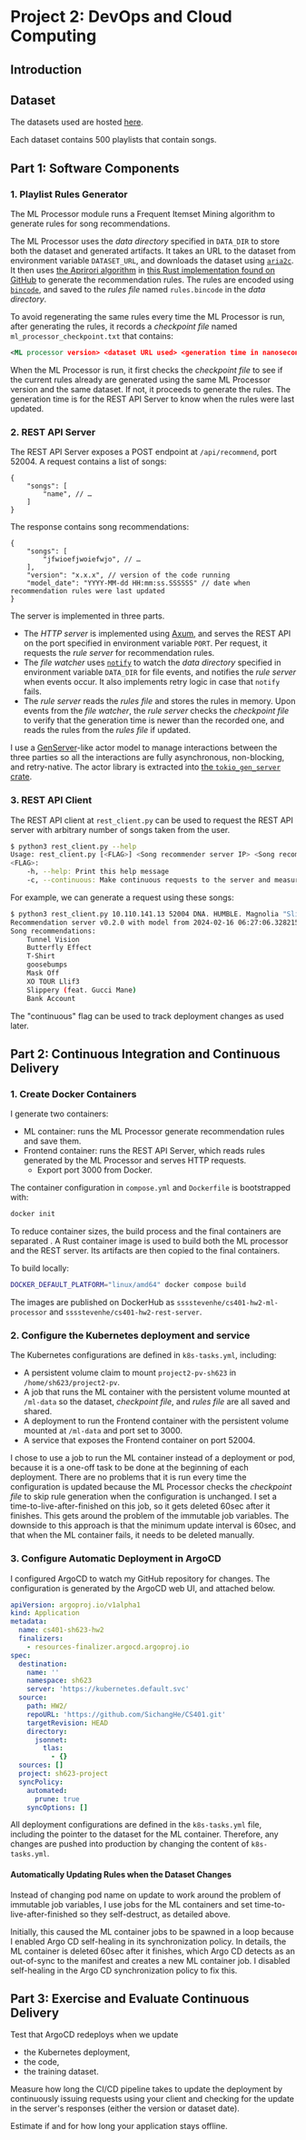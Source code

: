# Project 2: DevOps and Cloud Computing

## Introduction

## Dataset

The datasets used are hosted [here](https://homepages.dcc.ufmg.br/~cunha/hosted/cloudcomp-2023s2-datasets/).

Each dataset contains 500 playlists that contain songs.

<!-- The dataset sample is available on the cluster at `/home/datasets/spotify-sample/`.

- `playlists-sample-ds1.csv` and `playlists-sample-ds2.csv`: 500 playlist each.
    - `playlists-sample-ds2.csv`: used to update the model.
- `song.csv` songs in the playlist. -->

<!-- The dataset sample is available on the cluster at `/home/datasets/spotify/`.

- `2023_spotify_ds1.csv` and `2023_spotify_ds2.csv`: 500 playlist each.
    - `2023_spotify_ds2.csv`: used to update the model.
- `2023_spotify_songs.csv` songs in the playlist. -->

## Part 1: Software Components

### 1. Playlist Rules Generator

The ML Processor module runs a Frequent Itemset Mining algorithm to generate
rules for song recommendations.

The ML Processor uses the *data directory* specified in `DATA_DIR` to store
both the dataset and generated artifacts.
It takes an URL to the dataset from environment variable `DATASET_URL`,
and downloads the dataset using [`aria2c`](https://aria2.github.io/).
It then uses [the Aprirori algorithm](https://en.wikipedia.org/wiki/Apriori_algorithm)
in [this Rust implementation found on GitHub](https://github.com/remykarem/apriori-rs)
to generate the recommendation rules.
The rules are encoded using [`bincode`](https://github.com/bincode-org/bincode),
and saved to the *rules file* named `rules.bincode` in the *data directory*.

To avoid regenerating the same rules every time the ML Processor is run,
after generating the rules,
it records a *checkpoint file* named `ml_processor_checkpoint.txt` that contains:

```xml
<ML processor version> <dataset URL used> <generation time in nanoseconds since UNIX epoch>
```

When the ML Processor is run,
it first checks the *checkpoint file* to see if the current rules already are
generated using the same ML Processor version and the same dataset.
If not, it proceeds to generate the rules.
The generation time is for the REST API Server to know when the rules were
last updated.

### 2. REST API Server

The REST API Server exposes a POST endpoint at `/api/recommend`, port 52004.
A request contains a list of songs:

```jsonc
{
    "songs": [
        "name", // …
    ]
}
```

The response contains song recommendations:

```jsonc
{
    "songs": [
        "jfwioefjwoiefwjo", // …
    ],
    "version": "x.x.x", // version of the code running
    "model_date": "YYYY-MM-dd HH:mm:ss.SSSSSS" // date when recommendation rules were last updated
}
```

The server is implemented in three parts.

- The *HTTP server* is implemented using [Axum](https://github.com/tokio-rs/axum),
    and serves the REST API on the port specified in environment variable `PORT`.
    Per request, it requests the *rule server* for recommendation rules.
- The *file watcher* uses [`notify`](https://github.com/notify-rs/notify) to
    watch the *data directory* specified in environment variable `DATA_DIR` for
    file events, and notifies the *rule server* when events occur.
    It also implements retry logic in case that `notify` fails.
- The *rule server* reads the *rules file* and stores the rules in memory.
    Upon events from the *file watcher*,
    the *rule server* checks the *checkpoint file* to verify that
    the generation time is newer than the recorded one,
    and reads the rules from the *rules file* if updated.

I use a [GenServer](https://hexdocs.pm/elixir/GenServer.html)-like actor
model to manage interactions between the three parties so all the interactions
are fully asynchronous, non-blocking, and retry-native.
The actor library is extracted into
[the `tokio_gen_server` crate](https://crates.io/crates/tokio_gen_server).

### 3. REST API Client

The REST API client at `rest_client.py` can be used to request the REST API
server with arbitrary number of songs taken from the user.

```sh
$ python3 rest_client.py --help
Usage: rest_client.py [<FLAG>] <Song recommender server IP> <Song recommender server port> <Song 0> [<Song 1> … <Song n>]
<FLAG>:
    -h, --help: Print this help message
    -c, --continuous: Make continuous requests to the server and measure response changes
```

For example, we can generate a request using these songs:

```sh
$ python3 rest_client.py 10.110.141.13 52004 DNA. HUMBLE. Magnolia "Slippery (feat. Gucci Mane)" "I Get The Bag (feat. Migos)"
Recommendation server v0.2.0 with model from 2024-02-16 06:27:06.328215627.
Song recommendations:
    Tunnel Vision
    Butterfly Effect
    T-Shirt
    goosebumps
    Mask Off
    XO TOUR Llif3
    Slippery (feat. Gucci Mane)
    Bank Account
```

The "continuous" flag can be used to track deployment changes as used later.

## Part 2: Continuous Integration and Continuous Delivery

### 1. Create Docker Containers

I generate two containers:

- ML container: runs the ML Processor generate recommendation rules and save them.
- Frontend container: runs the REST API Server,
    which reads rules generated by the ML Processor and serves HTTP requests.
    - Export port 3000 from Docker.

The container configuration in `compose.yml` and `Dockerfile` is bootstrapped with:

```sh
docker init
```

To reduce container sizes,
the build process and the final containers are separated .
A Rust container image is used to build both
the ML processor and the REST server.
Its artifacts are then copied to the final containers.

To build locally:

```sh
DOCKER_DEFAULT_PLATFORM="linux/amd64" docker compose build
```

The images are published on DockerHub as `sssstevenhe/cs401-hw2-ml-processor`
and `sssstevenhe/cs401-hw2-rest-server`.

### 2. Configure the Kubernetes deployment and service

The Kubernetes configurations are defined in `k8s-tasks.yml`, including:

- A persistent volume claim to mount `project2-pv-sh623` in
    `/home/sh623/project2-pv`.
- A job that runs the ML container with the persistent volume mounted at
    `/ml-data` so the dataset, *checkpoint file*, and *rules file* are
    all saved and shared.
- A deployment to run the Frontend container with the persistent volume
    mounted at `/ml-data` and port set to 3000.
- A service that exposes the Frontend container on port 52004.

I chose to use a job to run the ML container instead of a deployment or pod,
because it is a one-off task to be done at the beginning of each deployment.
There are no problems that it is run every time the configuration is updated
because the ML Processor checks the *checkpoint file* to
skip rule generation when the configuration is unchanged.
I set a time-to-live-after-finished on this job,
so it gets deleted 60sec after it finishes.
This gets around the problem of the immutable job variables.
The downside to this approach is that the minimum update interval is 60sec,
and that when the ML container fails, it needs to be deleted manually.

### 3. Configure Automatic Deployment in ArgoCD

I configured ArgoCD to watch my GitHub repository for changes.
The configuration is generated by the ArgoCD web UI, and attached below.

```yml
apiVersion: argoproj.io/v1alpha1
kind: Application
metadata:
  name: cs401-sh623-hw2
  finalizers:
    - resources-finalizer.argocd.argoproj.io
spec:
  destination:
    name: ''
    namespace: sh623
    server: 'https://kubernetes.default.svc'
  source:
    path: HW2/
    repoURL: 'https://github.com/SichangHe/CS401.git'
    targetRevision: HEAD
    directory:
      jsonnet:
        tlas:
          - {}
  sources: []
  project: sh623-project
  syncPolicy:
    automated:
      prune: true
    syncOptions: []
```

All deployment configurations are defined in the `k8s-tasks.yml` file,
including the pointer to the dataset for the ML container.
Therefore, any changes are pushed into production by changing the content of
`k8s-tasks.yml`.

#### Automatically Updating Rules when the Dataset Changes

Instead of changing pod name on update to work around the problem of immutable
job variables,
I use jobs for the ML containers and set time-to-live-after-finished so they
self-destruct, as detailed above.

Initially,
this caused the ML container jobs to be spawned in a loop because I enabled Argo
CD self-healing in its synchronization policy. In details,
the ML container is deleted 60sec after it finishes,
which Argo CD detects as an out-of-sync to the manifest and creates a new ML
container job.
I disabled self-healing in the Argo CD synchronization policy to fix this.

## Part 3: Exercise and Evaluate Continuous Delivery

Test that ArgoCD redeploys when we update

- the Kubernetes deployment,
- the code,
- the training dataset.

Measure how long the CI/CD pipeline takes to update the deployment by continuously issuing requests using your client and checking for the update in the server's responses (either the version or dataset date).

Estimate if and for how long your application stays offline.
